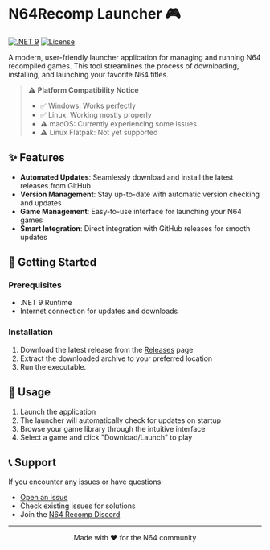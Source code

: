 ﻿# N64Recomp Launcher 🎮

[![.NET 9](https://img.shields.io/badge/.NET-9-512BD4)](https://dotnet.microsoft.com/)
[![License](https://img.shields.io/github/license/SirDiabo/N64RecompLauncher)](https://github.com/SirDiabo/N64RecompLauncher/blob/main/LICENSE)

A modern, user-friendly launcher application for managing and running N64 recompiled games. This tool streamlines the process of downloading, installing, and launching your favorite N64 titles.

> ⚠️ **Platform Compatibility Notice**
> - ✅ Windows: Works perfectly
> - ✅ Linux: Working mostly properly
> - ⚠️ macOS: Currently experiencing some issues
> - ⚠️ Linux Flatpak: Not yet supported

## ✨ Features

- **Automated Updates**: Seamlessly download and install the latest releases from GitHub
- **Version Management**: Stay up-to-date with automatic version checking and updates
- **Game Management**: Easy-to-use interface for launching your N64 games
- **Smart Integration**: Direct integration with GitHub releases for smooth updates

## 🚀 Getting Started

### Prerequisites

- .NET 9 Runtime
- Internet connection for updates and downloads

### Installation

1. Download the latest release from the [Releases](https://github.com/SirDiabo/N64RecompLauncher/releases) page
2. Extract the downloaded archive to your preferred location
3. Run the executable.

## 🎯 Usage

1. Launch the application
2. The launcher will automatically check for updates on startup
3. Browse your game library through the intuitive interface
4. Select a game and click "Download/Launch" to play

## 📞 Support

If you encounter any issues or have questions:
- [Open an issue](https://github.com/SirDiabo/N64RecompLauncher/issues)
- Check existing issues for solutions
- Join the [N64 Recomp Discord](https://discord.gg/DptggHetGZ)

---

<p align="center">Made with ❤️ for the N64 community</p>
